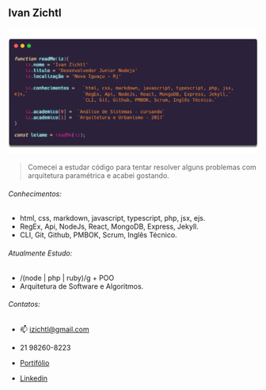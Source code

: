 ## Ivan Zichtl
[![Lista de Códigos de Ética Usados no Brasil](img/izichtl.png)](https://izichtl.github.io/portifolio/)

>Comecei a estudar código para tentar resolver alguns problemas com arquitetura paramétrica e acabei gostando.

###### Conhecimentos: 
- html, css, markdown, javascript, typescript, php, jsx, ejs.
- RegEx, Api, NodeJs, React, MongoDB, Express, Jekyll.
- CLI, Git, Github, PMBOK, Scrum, Inglês Técnico.

###### Atualmente Estudo: 
- /(node | php | ruby)/g + POO
- Arquitetura de Software e Algoritmos. 




###### Contatos:
- 📫 izichtl@gmail.com
-  21 98260-8223

- [Portifólio](https://quemsoueu.netlify.app/)
- [Linkedin](https://quemsoueu.netlify.app/)
